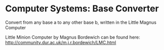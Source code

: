Computer Systems: Base Converter
=====

Convert from any base a to any other base b, written in the Little Magnus Computer

Little Minion Computer by Magnus Bordewich can be found here:
http://community.dur.ac.uk/m.j.r.bordewich/LMC.html
